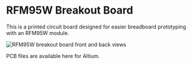 # RFM95W Breakout Board

This is a printed circuit board designed for easier breadboard prototyping with an RFM95W module.

![RFM95W breakout board front and back views](images/top_and_bottm.jpeg)

PCB files are available here for Altium. 
